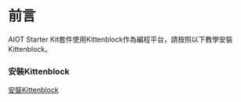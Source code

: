 # 前言

AIOT Starter Kit套件使用Kittenblock作為編程平台，請按照以下教學安裝Kittenblock。

### 安裝Kittenblock

[安裝Kittenblock](../../../kittenblock/kttenblockgreen.md)
